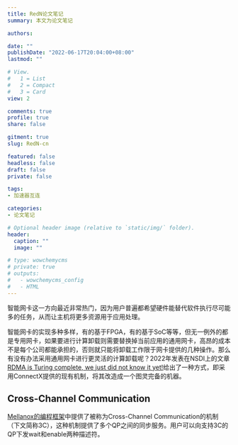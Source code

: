 ```yaml
---
title: RedN论文笔记
summary: 本文为论文笔记

authors:

date: ""
publishDate: "2022-06-17T20:04:00+08:00"
lastmod: ""

# View.
#   1 = List
#   2 = Compact
#   3 = Card
view: 2

comments: true
profile: true
share: false

gitment: true
slug: RedN-cn

featured: false
headless: false
draft: false
private: false

tags:
- 加速器互连

categories:
- 论文笔记

# Optional header image (relative to `static/img/` folder).
header:
  caption: ""
  image: ""

# type: wowchemycms
# private: true
# outputs:
#   - wowchemycms_config
#   - HTML
---
```


智能网卡这一方向最近非常热门，因为用户普遍都希望硬件能替代软件执行尽可能多的任务，从而让主机将更多资源用于应用处理。

智能网卡的实现多种多样，有的基于FPGA，有的基于SoC等等，但无一例外的都是专用网卡，如果要进行计算卸载则需要替换掉当前应用的通用网卡，高昂的成本不是每个公司都能承担的，否则就只能将卸载工作限于网卡提供的几种操作。那么有没有办法采用通用网卡进行更灵活的计算卸载呢？2022年发表在NSDI上的文章[RDMA is Turing complete, we just did not know it yet!](https://www.usenix.org/system/files/nsdi22spring_prepub_reda.pdf)给出了一种方式，即采用ConnectX提供的现有机制，将其改造成一个图灵完备的机器。

## **Cross-Channel Communication**
[Mellanox的编程框架](https://docs.nvidia.com/networking/pages/viewpage.action?pageId=34256548&exitMobile=true)中提供了被称为Cross-Channel Communication的机制（下文简称3C），这种机制提供了多个QP之间的同步服务。用户可以向支持3C的QP下发wait和enable两种描述符。